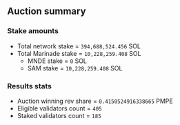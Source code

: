 ## Auction summary

### Stake amounts
- Total network stake = `394,688,524.456` SOL
- Total Marinade stake = `10,228,259.408` SOL
  - MNDE stake = `0` SOL
  - SAM stake = `10,228,259.408` SOL

### Results stats
- Auction winning rev share = `0.4150524916338665` PMPE
- Eligible validators count = `405`
- Staked validators count = `185`
